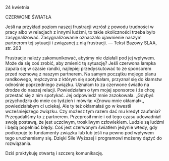 24 kwietnia

CZERWONE ŚWIATŁA 

 Jeśli na przykład poziom naszej frustracji wzrósł z powodu trudności w pracy albo w relacjach z innymi ludźmi, to takie okoliczności trzeba było zasygnalizować. Zasygnalizowanie oznaczało ujawnienie naszym partnerom tej sytuacji i związanej z nią frustracji. — Tekst Bazowy SLAA, str. 203

 Frustracje należy zakomunikować, abyśmy nie działali pod jej wpływem. Może da się coś zrobić, aby zmienić tę sytuację? Jeśli czerwona lampka zapala się w czasie randki, najlepiej przedyskutować to ze sponsorem przed rozmową z naszym partnerem. Na samym początku mojego planu randkowego, mężczyzna z którym się spotykałam, przyznał się do kłamstw odnośnie poprzedniego związku. Uznałam to za czerwone światło na drodze do naszej relacji. Powiedziałam o tym mojej sponsorce i że chcę przestać się z nim spotykać. Jej odpowiedź mnie zszokowała. „Gdybyś przychodziła do mnie co tydzień i mówiła: «Znowu mnie okłamał»,, powiedziałabym ci uciekaj. Ale ty też okłamałaś go w kwestii wcześniejszego związku. Czy możesz tym razem dać mu kredyt zaufania? Przegadaliśmy to z partnerem. Przeprosił mnie i od tego czasu udowadniał swoją postawą, że jest uczciwym, troskliwym człowiekiem. Ludzie są ludźmi i będą popełniać błędy. Coś jest czerwonym światłem jedynie wtedy, gdy podkopuje to fundamenty związku lub lub jeśli na pewno pod wpływem tego uruchamiamy się. Dzięki Sile Wyższej i programowi możemy dążyć do rozwiązania.

 Dziś praktykuję otwartą i szczerą komunikację.
